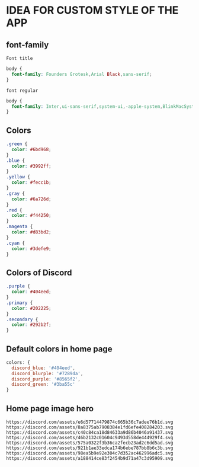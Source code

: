# IDEA FOR CUSTOM STYLE OF THE APP

## font-family
  `Font title`
  ```css
  body {
    font-family: Founders Grotesk,Arial Black,sans-serif;
  }
  ```
  `font regular`
  ```css
  body {
    font-family: Inter,ui-sans-serif,system-ui,-apple-system,BlinkMacSystemFont,Segoe UI,Roboto,Helvetica Neue,Arial,Noto Sans,sans-serif,Apple Color Emoji,Segoe UI Emoji,Segoe UI Symbol,Noto Color Emoji;
  }
  ```

## Colors
  ```css
  .green {
    color: #6bd968;
  }
  .blue {
    color: #3992ff;
  }
  .yellow {
    color: #fecc1b;
  }
  .gray {
    color: #6a726d;
  }
  .red {
    color: #f44250;
  }
  .magenta {
    color: #d83bd2;
  }
  .cyan {
    color: #3defe9;
  }
  ```
## Colors of Discord
  ```css
  .purple {
    color: #404eed;
  }
  .primary {
    color: #202225;
  }
  .secondary {
    color: #292b2f;
  }
  ```

## Default colors in home page
  ```js
  colors: {
    discord_blue: '#404eed',
    discord_blurple: '#7289da',
    discord_purple: '#8565f2',
    discord_green: '#3ba55c'
  }
  ```

## Home page image hero
  `https://discord.com/assets/e6d57714479874c665b36c7adee76b1d.svg`
  `https://discord.com/assets/8a8375ab7908384e1fd6efe408284203.svg`
  `https://discord.com/assets/c40c84ca18d84633a9d86b4046a91437.svg`
  `https://discord.com/assets/46b2132c01604c9493d558de444929f4.svg`
  `https://discord.com/assets/575a0322f3b36ca2fecb23ad2c6dd5ad.svg`
  `https://discord.com/assets/921b1ae33edca174b6ebe787bb8b6c3b.svg`
  `https://discord.com/assets/98ea5b9e92e304c7d352ac462996adc5.svg`
  `https://discord.com/assets/a188414ce83f2454b9d71a47c3d95909.svg`
